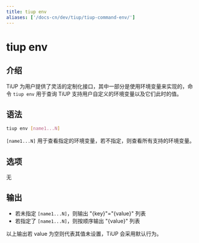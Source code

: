 ```yaml
---
title: tiup env
aliases: ['/docs-cn/dev/tiup/tiup-command-env/']
---
```


# tiup env

## 介绍

TiUP 为用户提供了灵活的定制化接口，其中一部分是使用环境变量来实现的，命令 `tiup env` 用于查询 TiUP 支持用户自定义的环境变量以及它们此时的值。

## 语法

```sh
tiup env [name1...N]
```

`[name1...N]` 用于查看指定的环境变量，若不指定，则查看所有支持的环境变量。

## 选项

无

## 输出

- 若未指定 `[name1...N]`，则输出 "{key}"="{value}" 列表
- 若指定了 `[name1...N]`，则按顺序输出 "{value}" 列表

以上输出若 value 为空则代表其值未设置，TiUP 会采用默认行为。